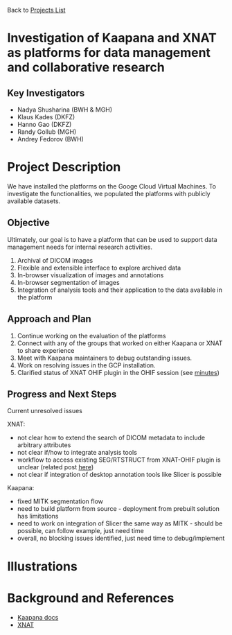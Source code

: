 Back to [Projects List](../../README.md#ProjectsList)

# Investigation of Kaapana and XNAT as platforms for data management and collaborative research  

## Key Investigators

- Nadya Shusharina (BWH & MGH)
- Klaus Kades (DKFZ)
- Hanno Gao (DKFZ)
- Randy Gollub (MGH)
- Andrey Fedorov (BWH)


# Project Description

We have installed the platforms on the Googe Cloud Virtual Machines. To investigate the functionalities, we populated the platforms with publicly available datasets.

## Objective

<!-- Describe here WHAT you would like to achieve (what you will have as end result). -->
Ultimately, our goal is to have a platform that can be used to support data management needs for internal research activities.
1. Archival of DICOM images
2. Flexible and extensible interface to explore archived data
3. In-browser visualization of images and annotations
4. In-browser segmentation of images
5. Integration of analysis tools and their application to the data available in the platform

## Approach and Plan

1. Continue working on the evaluation of the platforms
2. Connect with any of the groups that worked on either Kaapana or XNAT to share experience
3. Meet with Kaapana maintainers to debug outstanding issues.
4. Work on resolving issues in the GCP installation.
5. Clarified status of XNAT OHIF plugin in the OHIF session (see [minutes](https://docs.google.com/document/d/1JYqLYsjaSJDLQPG0VPGKWMUjoDn8y8d1ySnafTmv8Bs/edit))

## Progress and Next Steps

Current unresolved issues

XNAT:
* not clear how to extend the search of DICOM metadata to include arbitrary attributes
* not clear if/how to integrate analysis tools
* workflow to access existing SEG/RTSTRUCT from XNAT-OHIF plugin is unclear (related post [here](https://groups.google.com/g/xnat_discussion/c/1Whl7kmjEh8))
* not clear if integration of desktop annotation tools like Slicer is possible

Kaapana:
* fixed MITK segmentation flow
* need to build platform from source - deployment from prebuilt solution has limitations
* need to work on integration of Slicer the same way as MITK - should be possible, can follow example, just need time
* overall, no blocking issues identified, just need time to debug/implement


# Illustrations

<!-- Add pictures and links to videos that demonstrate what has been accomplished.
![Description of picture](Example2.jpg)
![Some more images](Example2.jpg)
-->

# Background and References

* [Kaapana docs](https://kaapana.readthedocs.io/en/latest/)
* [XNAT](https://www.xnat.org/)

<!-- If you developed any software, include link to the source code repository. If possible, also add links to sample data, and to any relevant publications. -->
